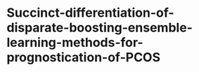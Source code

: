 # Succinct-differentiation-of-disparate-boosting-ensemble-learning-methods-for-prognostication-of-PCOS
